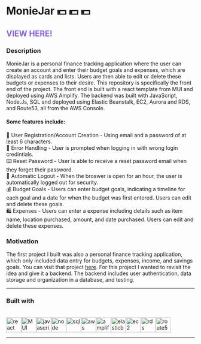 # MonieJar 💵 💵 💵

## <a href="https://moniejar.com/" style="text-decoration: none; color: #8562EF;">VIEW HERE!</a>

### Description

MonieJar is a personal finance tracking application where the user can create an account and enter their budget goals and expenses, which are displayed as cards and lists. Users are then able to edit or delete these budgets or expenses to their desire. This repository is specifically the front end of the project. The front end is built with a react template from MUI and deployed using AWS Amplify. The backend was built with JavaScript, Node.Js, SQL and deployed using Elastic Beanstalk, EC2, Aurora and RDS, and Route53, all from the AWS Console.

#### Some features include:

📝 User Registration/Account Creation - Using email and a password of at least 6 characters.<br/>
🚫 Error Handling - User is prompted when logging in with wrong login credintials.<br/>
⌨️ Reset Password - User is able to receive a reset password email when they forget their password.<br/>
🚪 Automatic Logout - When the broswer is open for an hour, the user is automatically logged out for security.<br/>
💰 Budget Goals - Users can enter budget goals, indicating a timeline for each goal and a date for when the budget was first entered. Users can edit and delete these goals.<br/>
🛍️ Expenses - Users can enter a expense including details such as item name, location purchased, amount, and date purchased. Users can edit and delete these expenses.<br/>

### Motivation

The first project I built was also a personal finance tracking application, which only included data entry for budgets, expenses, income, and savings goals. You can visit that project <a href="https://chelseajcaines.github.io/MyFunds/">here</a>. For this project I wanted to revisit the idea and give it a backend. The backend includes user authentication, data storage and organization in a database, and testing.

<hr/>

### Built with

<br/>
<span><img src="https://img.favpng.com/24/2/12/js-icon-logo-icon-react-icon-png-favpng-V4GKq1D3n3V713pYyrHeAERdm.jpg" alt="react" height="40" width="40" style="max-width: 100%;"/></span><span><img src="https://icon.icepanel.io/Technology/svg/Material-UI.svg" alt="MUI" height="40" width="40" style="max-width: 100%;"/></span><span><img src="https://1000logos.net/wp-content/uploads/2020/09/JavaScript-Logo-640x400.png" alt="javascript" height="40" width="40" style="max-width: 100%;"/></span><span><img src="https://cdn.freebiesupply.com/logos/large/2x/nodejs-icon-logo-png-transparent.png" alt="node" height="40" width="40" style="max-width: 100%;"/></span><span><img src="https://gimgs2.nohat.cc/thumb/f/640/sql-logo-illustration-microsoft-azure-sql-database-microsoft-sql-server-database-blue-text-logo-png--compngwingzoupl.jpg" alt="sql" height="40" width="40" style="max-width: 100%;"/></span><span><img src="https://upload.wikimedia.org/wikipedia/commons/thumb/9/93/Amazon_Web_Services_Logo.svg/768px-Amazon_Web_Services_Logo.svg.png?20170912170050" alt="aws" height="40" width="40" style="max-width: 100%;"/></span><span><img src="https://cloud-icons.onemodel.app/aws/Architecture-Service-Icons_01312023/Arch_Front-End-Web-Mobile/64/Arch_AWS-Amplify_64.svg" alt="amplify" height="40" width="40" style="max-width: 100%;"/></span><span><img src="https://cdn.worldvectorlogo.com/logos/aws-elastic-beanstalk-1.svg" alt="elasticbeanstalk" height="40" width="40" style="max-width: 100%;"/></span><span><img src="https://www.clipartmax.com/png/middle/464-4644561_by-saralex-aws-ec2-logo-png.png" alt="ec2" height="40" width="40" style="max-width: 100%;"/></span><span><img src="https://assets.streamlinehq.com/image/private/w_300,h_300,ar_1/f_auto/v1/icons/1/aws-rds-5qblz3nvfjmipvbykjpba.png/aws-rds-o6rtmustsgv3emnpozj4.png?_a=DATAg1AAZAA0" alt="rds" height="40" width="40" style="max-width: 100%;"/></span><span><img src="https://assets.streamlinehq.com/image/private/w_300,h_300,ar_1/f_auto/v1/icons/1/aws-route53-p3t47q0lx2lq1srdr8hx.png/aws-route53-fk4qtcwyolq0zlrfn93s8i.png?_a=DATAg1AAZAA0" alt="route53" height="40" width="40" style="max-width: 100%;"/></span>

<hr/>
